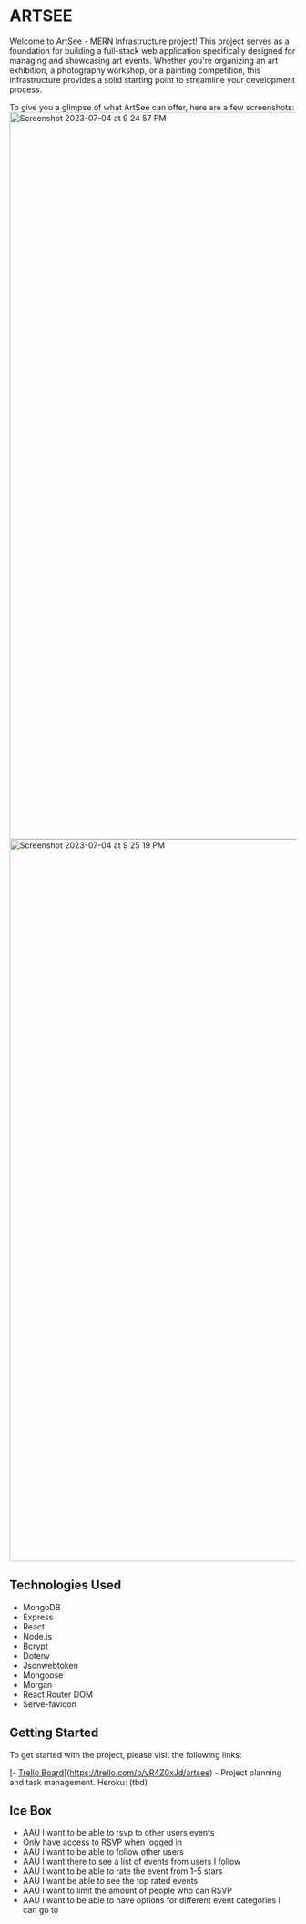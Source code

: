 # ARTSEE

Welcome to ArtSee - MERN Infrastructure project! This project serves as a foundation for building a full-stack web application specifically designed for managing and showcasing art events. Whether you're organizing an art exhibition, a photography workshop, or a painting competition, this infrastructure provides a solid starting point to streamline your development process.

To give you a glimpse of what ArtSee can offer, here are a few screenshots:
 <img width="1276" alt="Screenshot 2023-07-04 at 9 24 57 PM" src="https://github.com/phoebewalquist/artsee1/assets/129787723/69e9760c-9486-456c-84c7-ff827eeb0dc7">
<img width="1267" alt="Screenshot 2023-07-04 at 9 25 19 PM" src="https://github.com/phoebewalquist/artsee1/assets/129787723/a6ff1f42-e9a7-460e-b4ef-d2f1ed8f9078">


## Technologies Used
- MongoDB
- Express
- React
- Node.js
- Bcrypt
- Dotenv
- Jsonwebtoken
- Mongoose
- Morgan
- React Router DOM
- Serve-favicon

## Getting Started
To get started with the project, please visit the following links:

[- [Trello Board](https://trello.com/project-board)](https://trello.com/b/yR4Z0xJd/artsee) - Project planning and task management.
Heroku: (tbd)

## Ice Box
- AAU I want to be able to rsvp to other users events
- Only have access to RSVP when logged in
- AAU I want to be able to follow other users
- AAU I want there to see a list of events from users I follow
- AAU I want to be able to rate the event from 1-5 stars
- AAU I want be able to see the top rated events
- AAU I want to limit the amount of people who can RSVP
- AAU I want to be able to have options for different event categories I can go to


